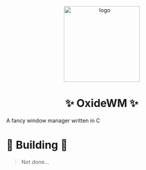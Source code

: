 <p align="center">

<img src="https://github.com/xfcisco/OxideWM/blob/main/oxidewm-v2.png?raw=true" alt="logo" width="200"/>

<h1 align="center">✨ OxideWM ✨</h1>

</p>

A fancy window manager written in C

# 🔨 Building 🔨
> Not done...
